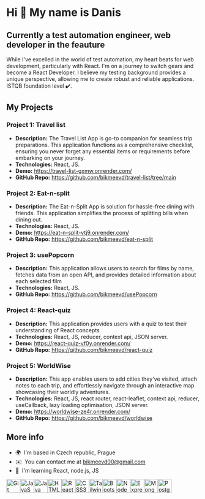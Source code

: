 Hi 👋 My name is Danis
=============================================================================================================================

Currently a test automation engineer, web developer in the feauture
-------------------------------------------------------------------

While I've excelled in the world of test automation, my heart beats for web development, particularly with React. I'm on a journey to switch gears and become a React Developer. I believe my testing background provides a unique perspective, allowing me to create robust and reliable applications.
ISTQB foundation level ✔️. 

## My Projects

### Project 1: Travel list

- **Description:** The Travel List App is go-to companion for seamless trip preparations. This application functions as a comprehensive checklist, ensuring you never forget any essential items or requirements before embarking on your journey.
- **Technologies:** React, JS.
- **Demo:** https://travel-list-gxmw.onrender.com/
- **GitHub Repo:** https://github.com/bikmeevd/travel-list/tree/main

### Project 2: Eat-n-split

- **Description:** The Eat-n-Split App is solution for hassle-free dining with friends. This application simplifies the process of splitting bills when dining out.
- **Technologies:** React, JS.
- **Demo:** https://eat-n-split-vtj9.onrender.com/
- **GitHub Repo:** https://github.com/bikmeevd/eat-n-split

### Project 3: usePopcorn

- **Description:** This application allows users to search for films by name, fetches data from an open API, and provides detailed information about each selected film
- **Technologies:** React, JS.
- **GitHub Repo:** https://github.com/bikmeevd/usePopcorn

### Project 4: React-quiz

- **Description:** This application provides users with a quiz to test their understanding of React concepts
- **Technologies:** React, JS, reducer, context api, JSON server.
- **Demo:** https://react-quiz-vf0y.onrender.com/
- **GitHub Repo:** https://github.com/bikmeevd/react-quiz

### Project 5: WorldWise

- **Description:** This app enables users to add cities they've visited, attach notes to each trip, and effortlessly navigate through an interactive map showcasing their worldly adventures.
- **Technologies:** React, JS, react router, react-leaflet, context api, reducer, useCallback, lazy loading optimisation, JSON server.
- **Demo:** https://worldwise-ze4r.onrender.com/
- **GitHub Repo:** https://github.com/bikmeevd/worldwise
## More info
*   🌍  I'm based in Czech republic, Prague
*   ✉️  You can contact me at [bikmeevd00@gmail.com](mailto:bikmeevd00@gmail.com)
*   🧠  I'm learning React, node.js, JS
<p align="left">
<a href="https://git-scm.com/" target="_blank" rel="noreferrer"><img src="https://raw.githubusercontent.com/danielcranney/readme-generator/main/public/icons/skills/git-colored.svg" width="36" height="36" alt="Git" /></a><a href="https://developer.mozilla.org/en-US/docs/Web/JavaScript" target="_blank" rel="noreferrer"><img src="https://raw.githubusercontent.com/danielcranney/readme-generator/main/public/icons/skills/javascript-colored.svg" width="36" height="36" alt="JavaScript" /></a><a href="https://www.oracle.com/java/" target="_blank" rel="noreferrer"><img src="https://raw.githubusercontent.com/danielcranney/readme-generator/main/public/icons/skills/java-colored.svg" width="36" height="36" alt="Java" /></a><a href="https://developer.mozilla.org/en-US/docs/Glossary/HTML5" target="_blank" rel="noreferrer"><img src="https://raw.githubusercontent.com/danielcranney/readme-generator/main/public/icons/skills/html5-colored.svg" width="36" height="36" alt="HTML5" /></a><a href="https://reactjs.org/" target="_blank" rel="noreferrer"><img src="https://raw.githubusercontent.com/danielcranney/readme-generator/main/public/icons/skills/react-colored.svg" width="36" height="36" alt="React" /></a><a href="https://www.w3.org/TR/CSS/#css" target="_blank" rel="noreferrer"><img src="https://raw.githubusercontent.com/danielcranney/readme-generator/main/public/icons/skills/css3-colored.svg" width="36" height="36" alt="CSS3" /></a><a href="https://tailwindcss.com/" target="_blank" rel="noreferrer"><img src="https://raw.githubusercontent.com/danielcranney/readme-generator/main/public/icons/skills/tailwindcss-colored.svg" width="36" height="36" alt="TailwindCSS" /></a><a href="https://getbootstrap.com/" target="_blank" rel="noreferrer"><img src="https://raw.githubusercontent.com/danielcranney/readme-generator/main/public/icons/skills/bootstrap-colored.svg" width="36" height="36" alt="Bootstrap" /></a><a href="https://nodejs.org/en/" target="_blank" rel="noreferrer"><img src="https://raw.githubusercontent.com/danielcranney/readme-generator/main/public/icons/skills/nodejs-colored.svg" width="36" height="36" alt="NodeJS" /></a><a href="https://expressjs.com/" target="_blank" rel="noreferrer"><img src="https://raw.githubusercontent.com/danielcranney/readme-generator/main/public/icons/skills/express-colored.svg" width="36" height="36" alt="Express" /></a><a href="https://www.mongodb.com/" target="_blank" rel="noreferrer"><img src="https://raw.githubusercontent.com/danielcranney/readme-generator/main/public/icons/skills/mongodb-colored.svg" width="36" height="36" alt="MongoDB" /></a><a href="https://www.postgresql.org/" target="_blank" rel="noreferrer"><img src="https://raw.githubusercontent.com/danielcranney/readme-generator/main/public/icons/skills/postgresql-colored.svg" width="36" height="36" alt="PostgreSQL" /></a>
                    </p>
                    
